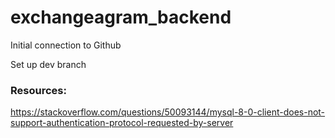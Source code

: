 # exchangeagram_backend

Initial connection to Github

Set up dev branch



### Resources:

https://stackoverflow.com/questions/50093144/mysql-8-0-client-does-not-support-authentication-protocol-requested-by-server